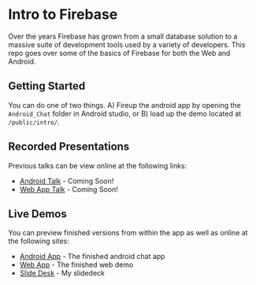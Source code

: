# Intro to Firebase

Over the years Firebase has grown from a small database solution to a massive suite of development tools used by a variety of developers. This repo goes over some of the basics of Firebase for both the Web and Android. 

## Getting Started

You can do one of two things. A) Fireup the android app by opening the `Android_Chat` folder in Android studio, or B) load up the demo located at `/public/intro/`.

## Recorded Presentations

Previous talks can be view online at the following links:

* [Android Talk](https://play.google.com/store/apps/details?id=xyz.brenden.firebase101) - Coming Soon!
* [Web App Talk](https://firebase.brenden.xyz/intro/) - Coming Soon!

## Live Demos

You can preview finished versions from within the app as well as online at the following sites:

* [Android App](https://play.google.com/store/apps/details?id=xyz.brenden.firebase101) - The finished android chat app
* [Web App](https://firebase.brenden.xyz/intro/) - The finished web demo
* [Slide Desk](https://firebase.brenden.xyz/intro/slides/) - My slidedeck
